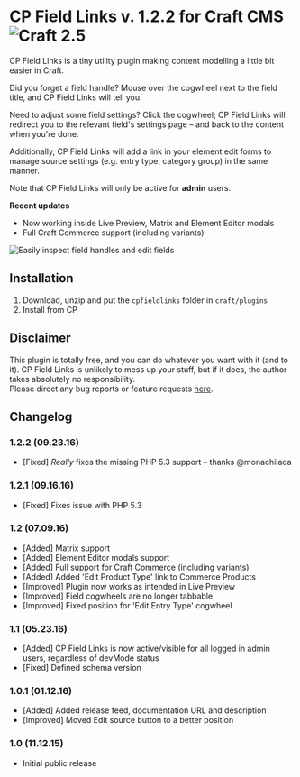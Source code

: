 # CP Field Links v. 1.2.2 for Craft CMS ![Craft 2.5](https://img.shields.io/badge/craft-2.5-red.svg?style=flat-square)

CP Field Links is a tiny utility plugin making content modelling a little bit easier in Craft.  

Did you forget a field handle? Mouse over the cogwheel next to the field title, and CP Field Links will tell you.  

Need to adjust some field settings? Click the cogwheel; CP Field Links will redirect you to the relevant field's settings page – and back to the content when you're done.  

Additionally, CP Field Links will add a link in your element edit forms to manage source settings (e.g. entry type, category group) in the same manner.  

Note that CP Field Links will only be active for **admin** users.  

**Recent updates**  
* Now working inside Live Preview, Matrix and Element Editor modals
* Full Craft Commerce support (including variants)

![Easily inspect field handles and edit fields](http://g.recordit.co/i8SOUKWYpq.gif)

## Installation

1. Download, unzip and put the `cpfieldlinks` folder in `craft/plugins`
2. Install from CP

## Disclaimer

This plugin is totally free, and you can do whatever you want with it (and to it). CP Field Links is unlikely to mess up your stuff, but if it does, the author takes absolutely no responsibility.  
Please direct any bug reports or feature requests [here](https://github.com/mmikkel/CpFieldLinks-Craft/issues).

## Changelog

### 1.2.2 (09.23.16)
* [Fixed] _Really_ fixes the missing PHP 5.3 support – thanks @monachilada

### 1.2.1 (09.16.16)
* [Fixed] Fixes issue with PHP 5.3

### 1.2 (07.09.16)
* [Added] Matrix support
* [Added] Element Editor modals support
* [Added] Full support for Craft Commerce (including variants)
* [Added] Added 'Edit Product Type' link to Commerce Products
* [Improved] Plugin now works as intended in Live Preview
* [Improved] Field cogwheels are no longer tabbable
* [Improved] Fixed position for 'Edit Entry Type' cogwheel

### 1.1 (05.23.16)
* [Added] CP Field Links is now active/visible for all logged in admin users, regardless of devMode status
* [Fixed] Defined schema version

### 1.0.1 (01.12.16)
* [Added] Added release feed, documentation URL and description
* [Improved] Moved Edit source button to a better position

### 1.0 (11.12.15)
* Initial public release
